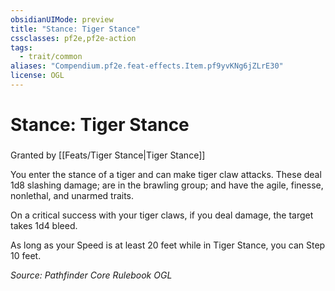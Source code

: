 ```yaml
---
obsidianUIMode: preview
title: "Stance: Tiger Stance"
cssclasses: pf2e,pf2e-action
tags:
  - trait/common
aliases: "Compendium.pf2e.feat-effects.Item.pf9yvKNg6jZLrE30"
license: OGL
---
```

# Stance: Tiger Stance

### 






Granted by [[Feats/Tiger Stance|Tiger Stance]]

You enter the stance of a tiger and can make tiger claw attacks. These deal 1d8 slashing damage; are in the brawling group; and have the agile, finesse, nonlethal, and unarmed traits.

On a critical success with your tiger claws, if you deal damage, the target takes 1d4 bleed.

As long as your Speed is at least 20 feet while in Tiger Stance, you can Step 10 feet.

*Source: Pathfinder Core Rulebook*
*OGL*